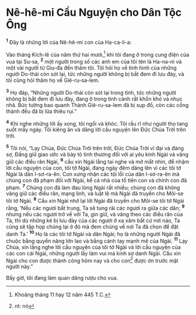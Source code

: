 # Nê-hê-mi Cầu Nguyện cho Dân Tộc Ông

<sup><b>1</b></sup> Ðây là những lời của Nê-hê-mi con của Ha-ca-li-a:

Vào tháng Kích-lê của năm thứ hai mươi,[^1-15bd5bac-5188-4295-9954-2dc788f4a264] khi tôi đang ở trong cung điện của vua tại Su-sa, <sup><b>2</b></sup> một người trong số các anh em của tôi tên là Ha-na-ni và một vài người từ Giu-đa đến thăm tôi. Tôi hỏi họ về tình hình của những người Do-thái còn sót lại, tức những người không bị bắt đem đi lưu đày, và tôi cũng hỏi thăm họ về Giê-ru-sa-lem.

<sup><b>3</b></sup> Họ đáp, “Những người Do-thái còn sót lại trong tỉnh, tức những người không bị bắt đem đi lưu đày, đang ở trong tình cảnh rất khốn khó và nhục nhã. Bức tường bao quanh Thành Giê-ru-sa-lem đã bị sụp đổ, còn các cổng thành đều đã bị lửa thiêu rụi.”

<sup><b>4</b></sup> Khi nghe những lời ấy xong, tôi ngồi và khóc. Tôi rầu rĩ như người thọ tang suốt mấy ngày. Tôi kiêng ăn và dâng lời cầu nguyện lên Ðức Chúa Trời trên trời.

<sup><b>5</b></sup> Tôi nói, “Lạy Chúa, Ðức Chúa Trời trên trời, Ðức Chúa Trời vĩ đại và đáng sợ, Ðấng giữ giao ước và bày tỏ tình thương đối với ai yêu kính Ngài và vâng giữ các điều răn Ngài, <sup><b>6</b></sup> cầu xin Ngài lắng tai nghe và mở mắt nhìn, để nhậm lời cầu nguyện của con, tôi tớ Ngài, đang ngày đêm dâng lên vì các tôi tớ Ngài là dân I-sơ-ra-ên. Con xưng nhận các tội lỗi của dân I-sơ-ra-ên mà chúng con đã phạm đối với Ngài, kể cả nhà của tổ tiên con và chính con đã phạm. <sup><b>7</b></sup> Chúng con đã làm đau lòng Ngài rất nhiều; chúng con đã không vâng giữ các điều răn, mạng lịnh, và luật lệ mà Ngài đã truyền cho Môi-se tôi tớ Ngài. <sup><b>8</b></sup> Cầu xin Ngài nhớ lại lời Ngài đã truyền cho Môi-se tôi tớ Ngài rằng, ‘Nếu các ngươi bất trung, Ta sẽ tung rải các ngươi ra giữa các dân; <sup><b>9</b></sup> nhưng nếu các ngươi trở về với Ta, gìn giữ, và vâng theo các điều răn của Ta, thì dù những kẻ bị lưu đày của các ngươi ở xa xăm bất cứ nơi nào, Ta cũng sẽ tập họp chúng lại ở đó mà đem chúng về nơi Ta đã chọn để đặt danh Ta.’ <sup><b>10</b></sup> Họ là các tôi tớ Ngài và dân Ngài; họ là những người Ngài đã chuộc bằng quyền năng lớn lao và bằng cánh tay mạnh mẽ của Ngài. <sup><b>11</b></sup> Lạy Chúa, xin lắng nghe lời cầu nguyện của tôi tớ Ngài và lời cầu nguyện của các con cái Ngài, những người lấy làm vui mà kính sợ danh Ngài. Cầu xin Ngài cho con được thành công hôm nay và cho con[^2-15bd5bac-5188-4295-9954-2dc788f4a264] được ơn trước mặt người này.”

Bấy giờ, tôi đang làm quan dâng rượu cho vua.

[^1-15bd5bac-5188-4295-9954-2dc788f4a264]: Khoảng tháng 11 hay 12 năm 445 T.C.

[^2-15bd5bac-5188-4295-9954-2dc788f4a264]: nt: nó
